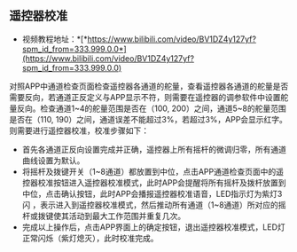 
## 遥控器校准

- 视频教程地址：*[*https://www.bilibili.com/video/BV1DZ4y127yf?spm_id_from=333.999.0.0*](https://www.bilibili.com/video/BV1DZ4y127yf?spm_id_from=333.999.0.0)

对照APP中通道检查页面检查遥控器各通道的舵量，查看遥控器各通道的舵量是否需要反向，若通道正反定义与APP显示不符，则需要在遥控器的调参软件中设置舵量反向。检查通道1\~4的舵量范围是否在（100, 200）之间，通道5\~8的舵量范围是否在（110, 190）之间，通道误差不能超过3%，若超过3%，APP会显示红字。则需要进行遥控器校准，校准步骤如下：

-   首先各通道正反向设置完成并正确，遥控器上所有摇杆的微调归零，所有通道曲线设置为默认。
-   将摇杆及拨键开关（1\~8通道）都放置到中位，点击APP通道检查页面中的遥控器校准按钮进入遥控器校准模式，此时APP会提醒将所有摇杆及拨杆放置到中位，点击确认按钮，此时APP会播报遥控器校准语音，LED指示灯为紫灯3闪 ，表示进入到遥控器校准模式，然后推动所有通道（1\~8通道）所对应的摇杆或拨键使其活动到最大工作范围并重复几次。
-   完成以上操作后，点击APP界面上的确定按钮，退出遥控器校准模式，LED灯正常闪烁（紫灯熄灭），此时校准完成。
